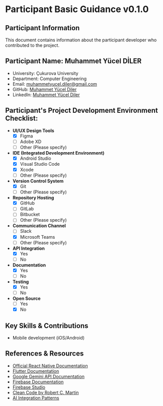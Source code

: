 # Participant Basic Guidance v0.1.0

## Participant Information

This document contains information about the participant developer who contributed to the project.

## Participant Name: Muhammet Yücel DİLER

- University: Çukurova University
- Department: Computer Engineering
- Email: muhammetyucel.diler@gmail.com
- GitHub: [Muhammet Yücel Diler](https://github.com/yuceel)
- LinkedIn: [Muhammet Yücel Diler](https://www.linkedin.com/in/myuceld)

## **Participant's Project Development Environment Checklist:**

- **UI/UX Design Tools**
  - [x] Figma
  - [ ] Adobe XD
  - [ ] Other (Please specify)

- **IDE (Integrated Development Environment)**
  - [x] Android Studio
  - [x] Visual Studio Code
  - [x] Xcode
  - [ ] Other (Please specify)

- **Version Control System**
  - [x] Git
  - [ ] Other (Please specify)

- **Repository Hosting**
  - [x] GitHub
  - [ ] GitLab
  - [ ] Bitbucket
  - [ ] Other (Please specify)

- **Communication Channel**
  - [ ] Slack
  - [x] Microsoft Teams
  - [ ] Other (Please specify)

- **API Integration**
  - [x] Yes
  - [ ] No

- **Documentation**
  - [x] Yes
  - [ ] No

- **Testing**
  - [x] Yes
  - [ ] No

- **Open Source**
  - [ ] Yes
  - [x] No

## Key Skills & Contributions

- Mobile development (iOS/Android)

## References & Resources

- [Official React Native Documentation](https://reactnative.dev/docs/getting-started)
- [Flutter Documentation](https://docs.flutter.dev/)
- [Google Gemini API Documentation](https://ai.google.dev/gemini-api/docs)
- [Firebase Documentation](https://firebase.google.com/docs)
- [Firebase Studio](https://console.firebase.google.com/)
- [Clean Code by Robert C. Martin](https://www.oreilly.com/library/view/clean-code/9780136083238/)
- [AI Integration Patterns](https://developer.ibm.com/articles/ai-integration-patterns/)




